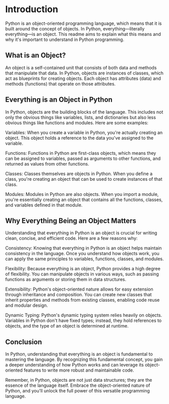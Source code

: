 # Introduction
Python is an object-oriented programming language, which means that it is built around the concept of objects. In Python, everything—literally everything—is an object. This readme aims to explain what this means and why it's important to understand in Python programming.

## What is an Object?
An object is a self-contained unit that consists of both data and methods that manipulate that data. In Python, objects are instances of classes, which act as blueprints for creating objects. Each object has attributes (data) and methods (functions) that operate on those attributes.

## Everything is an Object in Python
In Python, objects are the building blocks of the language. This includes not only the obvious things like variables, lists, and dictionaries but also less obvious things like functions and modules. Here are some examples:

Variables: When you create a variable in Python, you're actually creating an object. This object holds a reference to the data you've assigned to the variable.

Functions: Functions in Python are first-class objects, which means they can be assigned to variables, passed as arguments to other functions, and returned as values from other functions.

Classes: Classes themselves are objects in Python. When you define a class, you're creating an object that can be used to create instances of that class.

Modules: Modules in Python are also objects. When you import a module, you're essentially creating an object that contains all the functions, classes, and variables defined in that module.

## Why Everything Being an Object Matters
Understanding that everything in Python is an object is crucial for writing clean, concise, and efficient code. Here are a few reasons why:

Consistency: Knowing that everything in Python is an object helps maintain consistency in the language. Once you understand how objects work, you can apply the same principles to variables, functions, classes, and modules.

Flexibility: Because everything is an object, Python provides a high degree of flexibility. You can manipulate objects in various ways, such as passing functions as arguments or storing them in data structures.

Extensibility: Python's object-oriented nature allows for easy extension through inheritance and composition. You can create new classes that inherit properties and methods from existing classes, enabling code reuse and modular design.

Dynamic Typing: Python's dynamic typing system relies heavily on objects. Variables in Python don't have fixed types; instead, they hold references to objects, and the type of an object is determined at runtime.

## Conclusion
In Python, understanding that everything is an object is fundamental to mastering the language. By recognizing this fundamental concept, you gain a deeper understanding of how Python works and can leverage its object-oriented features to write more robust and maintainable code.

Remember, in Python, objects are not just data structures; they are the essence of the language itself. Embrace the object-oriented nature of Python, and you'll unlock the full power of this versatile programming language.
